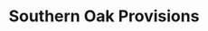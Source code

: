 ---
title: "Southern Oak Provisions"
url: /ball-ground/southern-oak-provisions/
shop: interior decoration
---